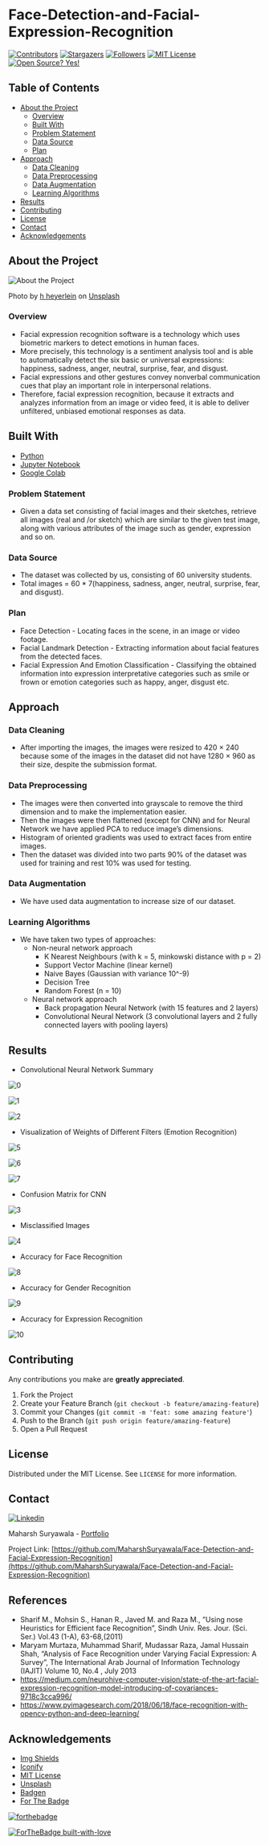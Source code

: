 # Face-Detection-and-Facial-Expression-Recognition

<!-- PROJECT SHIELDS -->
[![Contributors][contributors-shield]][contributors-url]
[![Stargazers](https://img.shields.io/github/stars/MaharshSuryawala/Face-Detection-and-Facial-Expression-Recognition?style=flat-square)]()
[![Followers](https://img.shields.io/github/followers/MaharshSuryawala?style=flat-square)](https://github.com/MaharshSuryawala)
[![MIT License][license-shield]][license-url]
[![Open Source? Yes!](https://badgen.net/badge/Open%20Source%20%3F/Yes%21/blue?icon=github)](https://github.com/MaharshSuryawala/Face-Detection-and-Facial-Expression-Recognition)

<!-- TABLE OF CONTENTS -->
## Table of Contents

* [About the Project](#about-the-project)
  * [Overview](#overview)
  * [Built With](#built-with)
  * [Problem Statement](#problem-statement)
  * [Data Source](#data-source)
  * [Plan](#plan)
* [Approach](#approach)
  * [Data Cleaning](#data-cleaning)
  * [Data Preprocessing](#data-preprocessing)
  * [Data Augmentation](#data-augmentation)
  * [Learning Algorithms](#learning-algorithms)
* [Results](#results)
* [Contributing](#contributing)
* [License](#license)
* [Contact](#contact)
* [Acknowledgements](#acknowledgements)


## About the Project 

![About the Project](.images/overview.jpg)

<span>Photo by <a href="https://unsplash.com/@heyerlein?utm_source=unsplash&amp;utm_medium=referral&amp;utm_content=creditCopyText">h heyerlein</a> on <a href="https://unsplash.com/s/photos/machine-learning?utm_source=unsplash&amp;utm_medium=referral&amp;utm_content=creditCopyText">Unsplash</a></span>

### Overview

* Facial expression recognition software is a technology which uses biometric markers to detect emotions in human faces. 
* More precisely, this technology is a sentiment analysis tool and is able to automatically detect the six basic or universal expressions: happiness, sadness, anger, neutral,  surprise, fear, and disgust.
* Facial expressions and other gestures convey nonverbal communication cues that play an important role in interpersonal relations.
* Therefore, facial expression recognition, because it extracts and analyzes information from an image or video feed, it is able to deliver unfiltered, unbiased emotional responses as data.

## Built With

* [Python](https://www.python.org/)
* [Jupyter Notebook](https://jupyter.org/)
* [Google Colab](https://colab.research.google.com/)

### Problem Statement

* Given a data set consisting of facial images and their sketches, retrieve all images (real and /or sketch) which are similar to the given test image, along with various attributes of the image such as gender, expression and so on. 

### Data Source

* The dataset was collected by us, consisting of 60 university students. 
* Total images = 60 * 7(happiness, sadness, anger, neutral,  surprise, fear, and disgust).

### Plan

* Face Detection - Locating faces in the scene, in an image or video footage. 
* Facial Landmark Detection - Extracting information about facial features from the detected faces. 
* Facial Expression And Emotion Classification - Classifying the obtained information into expression interpretative categories such as smile or frown or emotion categories such as happy, anger, disgust etc.  

## Approach

### Data Cleaning

* After importing the images, the images were resized to 420 × 240 because some of the images in the dataset did not have 1280 × 960 as their size, despite the submission format.

### Data Preprocessing 

* The images were then converted into grayscale to remove the third dimension and to make the implementation easier.
* Then the images were then flattened (except for CNN) and for Neural Network we have applied PCA to reduce image’s dimensions.
* Histogram of oriented gradients was used to extract faces from entire images. 
* Then the dataset was divided into two parts 90% of the dataset was used for training and rest 10% was used for testing.

### Data Augmentation

* We have used data augmentation to increase size of our dataset.

### Learning Algorithms 

* We have taken two types of approaches:
  * Non-neural network approach 
    * K Nearest Neighbours (with k = 5, minkowski distance with p = 2)
    * Support Vector Machine (linear kernel)
    * Naive Bayes (Gaussian with variance 10^-9)
    * Decision Tree
    * Random Forest (n = 10)
  * Neural network approach
    * Back propagation Neural Network (with 15 features and 2 layers)
    * Convolutional Neural Network (3 convolutional layers and 2 fully connected layers with pooling layers)

## Results

* Convolutional Neural Network Summary

![0](.images/0.png)

![1](.images/1.png)

![2](.images/2.png)

* Visualization of Weights of Different Filters (Emotion Recognition)

![5](.images/5.png)

![6](.images/6.png)

![7](.images/7.png)

* Confusion Matrix for CNN

![3](.images/3.png)

* Misclassified Images

![4](.images/4.png)

* Accuracy for Face Recognition 

![8](.images/8.png)

* Accuracy for Gender Recognition 

![9](.images/9.png)

* Accuracy for Expression Recognition 

![10](.images/10.png)

<!-- CONTRIBUTING -->
## Contributing  

Any contributions you make are **greatly appreciated**.

1. Fork the Project
2. Create your Feature Branch (`git checkout -b feature/amazing-feature`)
3. Commit your Changes (`git commit -m 'feat: some amazing feature'`)
4. Push to the Branch (`git push origin feature/amazing-feature`)
5. Open a Pull Request

<!-- LICENSE -->
## License

Distributed under the MIT License. See `LICENSE` for more information.

<!-- CONTACT -->
## Contact
[![Linkedin](https://api.iconify.design/openmoji:linkedin.svg?width=40&height=40)](https://www.linkedin.com/in/maharsh-suryawala-05410312b/) 

Maharsh Suryawala - [Portfolio](https://maharshsuryawala.github.io/maharshsuryawala/)

Project Link: [https://github.com/MaharshSuryawala/Face-Detection-and-Facial-Expression-Recognition](https://github.com/MaharshSuryawala/Face-Detection-and-Facial-Expression-Recognition)

## References

* Sharif M., Mohsin S., Hanan R., Javed M. and Raza M., ”Using nose Heuristics for Efficient face Recognition”, Sindh Univ. Res. Jour. (Sci. Ser.) Vol.43 (1-A), 63-68,(2011)
* Maryam Murtaza, Muhammad Sharif, Mudassar Raza, Jamal Hussain Shah, “Analysis of Face Recognition under Varying Facial Expression: A Survey”, The International Arab Journal of Information Technology (IAJIT) Volume 10, No.4 , July 2013
* https://medium.com/neurohive-computer-vision/state-of-the-art-facial-expression-recognition-model-introducing-of-covariances-9718c3cca996/
* https://www.pyimagesearch.com/2018/06/18/face-recognition-with-opencv-python-and-deep-learning/ 


<!-- ACKNOWLEDGEMENTS -->
## Acknowledgements
* [Img Shields](https://shields.io)
* [Iconify](https://iconify.design/)
* [MIT License](https://opensource.org/licenses/MIT)
* [Unsplash](https://unsplash.com/)
* [Badgen](https://badgen.net/)
* [For The Badge](https://forthebadge.com/)

[![forthebadge](https://forthebadge.com/images/badges/made-with-python.svg)](https://forthebadge.com)

[![ForTheBadge built-with-love](http://ForTheBadge.com/images/badges/built-with-love.svg)](https://github.com/MaharshSuryawala)

<!-- MARKDOWN LINKS -->
<!-- https://www.markdownguide.org/basic-syntax/#reference-style-links -->
[contributors-shield]: https://img.shields.io/github/contributors/MaharshSuryawala/Face-Detection-and-Facial-Expression-Recognition?style=flat-square 
[contributors-url]: https://github.com/MaharshSuryawala/Face-Detection-and-Facial-Expression-Recognition/graphs/contributors
[license-shield]: https://img.shields.io/github/license/MaharshSuryawala/Face-Detection-and-Facial-Expression-Recognition?style=flat-square?style=flat-square
[license-url]: https://github.com/MaharshSuryawala/Face-Detection-and-Facial-Expression-Recognition?style=flat-square/blob/master/LICENSE.txt
